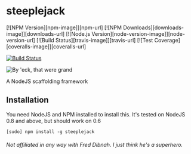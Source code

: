 # steeplejack

[![NPM Version][npm-image]][npm-url]
[![NPM Downloads][downloads-image]][downloads-url]
[![Node.js Version][node-version-image]][node-version-url]
[![Build Status][travis-image]][travis-url]
[![Test Coverage][coveralls-image]][coveralls-url]

[![Build Status](https://travis-ci.org/riggerthegeek/steeplejack.svg?branch=master)](https://travis-ci.org/riggerthegeek/steeplejack)

![By 'eck, that were grand](https://github.com/riggerthegeek/steeplejack/raw/master/steeplejack-small.png)

A NodeJS scaffolding framework

## Installation

You need NodeJS and NPM installed to install this.  It's tested on NodeJS 0.8 and above, but should work on 0.6

    [sudo] npm install -g steeplejack

###### Not affiliated in any way with Fred Dibnah. I just think he's a superhero.
